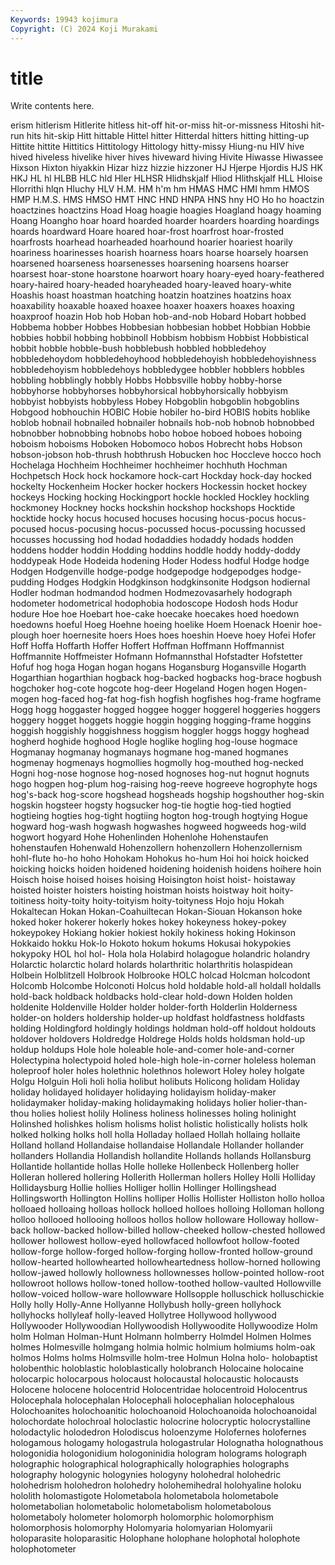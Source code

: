 ```yaml
---
Keywords: 19943 kojimura
Copyright: (C) 2024 Koji Murakami
---
```


# title

Write contents here.



erism hitlerism Hitlerite hitless hit-off hit-or-miss hit-or-missness Hitoshi hit-run
hits hit-skip Hitt hittable Hittel hitter Hitterdal hitters hitting hitting-up
Hittite hittite Hittitics Hittitology Hittology hitty-missy Hiung-nu HIV hive hived
hiveless hivelike hiver hives hiveward hiving Hivite Hiwasse Hiwassee Hixson
Hixton hiyakkin Hizar hizz hizzie hizzoner HJ Hjerpe Hjordis HJS
HK HKJ HL hl HLBB HLC hld Hler HLHSR Hlidhskjalf
Hliod Hlithskjalf HLL Hloise Hlorrithi hlqn Hluchy HLV H.M. HM
h'm hm HMAS HMC HMI hmm HMOS HMP H.M.S. HMS
HMSO HMT HNC HND HNPA HNS hny HO Ho ho
hoactzin hoactzines hoactzins Hoad Hoag hoagie hoagies Hoagland hoagy hoaming
Hoang Hoangho hoar hoard hoarded hoarder hoarders hoarding hoardings hoards
hoardward Hoare hoared hoar-frost hoarfrost hoar-frosted hoarfrosts hoarhead hoarheaded hoarhound
hoarier hoariest hoarily hoariness hoarinesses hoarish hoarness hoars hoarse hoarsely
hoarsen hoarsened hoarseness hoarsenesses hoarsening hoarsens hoarser hoarsest hoar-stone hoarstone
hoarwort hoary hoary-eyed hoary-feathered hoary-haired hoary-headed hoaryheaded hoary-leaved hoary-white Hoashis
hoast hoastman hoatching hoatzin hoatzines hoatzins hoax hoaxability hoaxable hoaxed
hoaxee hoaxer hoaxers hoaxes hoaxing hoaxproof hoazin Hob hob Hoban
hob-and-nob Hobard Hobart hobbed Hobbema hobber Hobbes Hobbesian hobbesian hobbet
Hobbian Hobbie hobbies hobbil hobbing hobbinoll Hobbism hobbism Hobbist Hobbistical
hobbit hobble hobble-bush hobblebush hobbled hobbledehoy hobbledehoydom hobbledehoyhood hobbledehoyish hobbledehoyishness
hobbledehoyism hobbledehoys hobbledygee hobbler hobblers hobbles hobbling hobblingly hobbly Hobbs
Hobbsville hobby hobby-horse hobbyhorse hobbyhorses hobbyhorsical hobbyhorsically hobbyism hobbyist hobbyists
hobbyless Hobey Hobgoblin hobgoblin hobgoblins Hobgood hobhouchin HOBIC Hobie hobiler
ho-bird HOBIS hobits hoblike hoblob hobnail hobnailed hobnailer hobnails hob-nob
hobnob hobnobbed hobnobber hobnobbing hobnobs hobo hoboe hoboed hoboes hoboing
hoboism hoboisms Hoboken Hobomoco hobos Hobrecht hobs Hobson hobson-jobson hob-thrush
hobthrush Hobucken hoc Hoccleve hocco hoch Hochelaga Hochheim Hochheimer hochheimer
hochhuth Hochman Hochpetsch Hock hock hockamore hock-cart Hockday hock-day hocked
hockelty Hockenheim Hocker hocker hockers Hockessin hocket hockey hockeys Hocking
hocking Hockingport hockle hockled Hockley hockling hockmoney Hockney hocks hockshin
hockshop hockshops Hocktide hocktide hocky hocus hocused hocuses hocusing hocus-pocus
hocus-pocused hocus-pocusing hocus-pocussed hocus-pocussing hocussed hocusses hocussing hod hodad hodaddies
hodaddy hodads hodden hoddens hodder hoddin Hodding hoddins hoddle hoddy
hoddy-doddy hoddypeak Hode Hodeida hodening Hoder Hodess hodful Hodge hodge
Hodgen Hodgenville hodge-podge hodgepodge hodgepodges hodge-pudding Hodges Hodgkin Hodgkinson hodgkinsonite
Hodgson hodiernal Hodler hodman hodmandod hodmen Hodmezovasarhely hodograph hodometer hodometrical
hodophobia hodoscope Hodosh hods Hodur hodure Hoe hoe Hoebart hoe-cake
hoecake hoecakes hoed hoedown hoedowns hoeful Hoeg Hoehne hoeing hoelike
Hoem Hoenack Hoenir hoe-plough hoer hoernesite hoers Hoes hoes hoeshin
Hoeve hoey Hofei Hofer Hoff Hoffa Hoffarth Hoffer Hoffert Hoffman
Hoffmann Hoffmannist Hoffmannite Hoffmeister Hofmann Hofmannsthal Hofstadter Hofstetter Hofuf hog
hoga Hogan hogan hogans Hogansburg Hogansville Hogarth Hogarthian hogarthian hogback
hog-backed hogbacks hog-brace hogbush hogchoker hog-cote hogcote hog-deer Hogeland Hogen
hogen Hogen-mogen hog-faced hog-fat hog-fish hogfish hogfishes hog-frame hogframe Hogg
hogg hoggaster hogged hoggee hogger hoggerel hoggeries hoggers hoggery hogget
hoggets hoggie hoggin hogging hogging-frame hoggins hoggish hoggishly hoggishness hoggism
hoggler hoggs hoggy hoghead hogherd hoghide hoghood Hogle hoglike hogling
hog-louse hogmace Hogmanay hogmanay hogmanays hogmane hog-maned hogmanes hogmenay hogmenays
hogmollies hogmolly hog-mouthed hog-necked Hogni hog-nose hognose hog-nosed hognoses hog-nut
hognut hognuts hogo hogpen hog-plum hog-raising hog-reeve hogreeve hogrophyte hogs
hog's-back hog-score hogshead hogsheads hogship hogshouther hog-skin hogskin hogsteer hogsty
hogsucker hog-tie hogtie hog-tied hogtied hogtieing hogties hog-tight hogtiing hogton
hog-trough hogtying Hogue hogward hog-wash hogwash hogwashes hogweed hogweeds hog-wild
hogwort hogyard Hohe Hohenlinden Hohenlohe Hohenstaufen hohenstaufen Hohenwald Hohenzollern hohenzollern
Hohenzollernism hohl-flute ho-ho hoho Hohokam Hohokus ho-hum Hoi hoi hoick
hoicked hoicking hoicks hoiden hoidened hoidening hoidenish hoidens hoihere hoin
Hoisch hoise hoised hoises hoising Hoisington hoist hoist- hoistaway hoisted
hoister hoisters hoisting hoistman hoists hoistway hoit hoity-toitiness hoity-toity hoity-toityism
hoity-toityness Hojo hoju Hokah Hokaltecan Hokan Hokan-Coahuiltecan Hokan-Siouan Hokanson hoke
hoked hoker hokerer hokerly hokes hokey hokeyness hokey-pokey hokeypokey Hokiang
hokier hokiest hokily hokiness hoking Hokinson Hokkaido hokku Hok-lo Hokoto
hokum hokums Hokusai hokypokies hokypoky HOL hol hol- Hola hola
Holabird holagogue holandric holandry Holarctic holarctic holard holards holarthritic holarthritis
holaspidean Holbein Holblitzell Holbrook Holbrooke HOLC holcad Holcman holcodont Holcomb
Holcombe Holconoti Holcus hold holdable hold-all holdall holdalls hold-back holdback
holdbacks hold-clear hold-down Holden holden holdenite Holdenville Holder holder holder-forth
Holderlin Holderness holder-on holders holdership holder-up holdfast holdfastness holdfasts holding
Holdingford holdingly holdings holdman hold-off holdout holdouts holdover holdovers Holdredge
Holdrege Holds holds holdsman hold-up holdup holdups Hole hole holeable
hole-and-comer hole-and-corner Holectypina holectypoid holed hole-high hole-in-corner holeless holeman holeproof
holer holes holethnic holethnos holewort Holey holey holgate Holgu Holguin
Holi holi holia holibut holibuts Holicong holidam Holiday holiday holidayed
holidayer holidaying holidayism holiday-maker holidaymaker holiday-making holidaymaking holidays holier holier-than-thou
holies holiest holily Holiness holiness holinesses holing holinight Holinshed holishkes
holism holisms holist holistic holistically holists holk holked holking holks
holl holla Holladay hollaed Hollah hollaing hollaite Holland holland Hollandaise
hollandaise Hollandale Hollander hollander hollanders Hollandia Hollandish hollandite Hollands hollands
Hollansburg Hollantide hollantide hollas Holle holleke Hollenbeck Hollenberg holler Holleran
hollered hollering Hollerith Hollerman hollers Holley Holli Holliday Hollidaysburg Hollie
hollies Holliger hollin Hollinger Hollingshead Hollingsworth Hollington Hollins holliper Hollis
Hollister Holliston hollo holloa holloaed holloaing holloas hollock holloed holloes
holloing Holloman hollong holloo hollooed hollooing holloos hollos hollow holloware
Holloway hollow-back hollow-backed hollow-billed hollow-cheeked hollow-chested hollowed hollower hollowest hollow-eyed
hollowfaced hollowfoot hollow-footed hollow-forge hollow-forged hollow-forging hollow-fronted hollow-ground hollow-hearted hollowhearted
hollowheartedness hollow-horned hollowing hollow-jawed hollowly hollowness hollownesses hollow-pointed hollow-root hollowroot
hollows hollow-toned hollow-toothed hollow-vaulted Hollowville hollow-voiced hollow-ware hollowware Hollsopple holluschick
holluschickie Holly holly Holly-Anne Hollyanne Hollybush holly-green hollyhock hollyhocks hollyleaf
holly-leaved Hollytree Hollywood hollywood Hollywooder Hollywoodian Hollywoodish Hollywoodite Hollywoodize Holm
holm Holman Holman-Hunt Holmann holmberry Holmdel Holmen Holmes holmes Holmesville
holmgang holmia holmic holmium holmiums holm-oak holmos Holms holms Holmsville
holm-tree Holmun Holna holo- holobaptist holobenthic holoblastic holoblastically holobranch Holocaine
holocaine holocarpic holocarpous holocaust holocaustal holocaustic holocausts Holocene holocene holocentrid
Holocentridae holocentroid Holocentrus Holocephala holocephalan Holocephali holocephalian holocephalous Holochoanites holochoanitic
holochoanoid Holochoanoida holochoanoidal holochordate holochroal holoclastic holocrine holocryptic holocrystalline holodactylic
holodedron Holodiscus holoenzyme Holofernes holofernes hologamous hologamy hologastrula hologastrular Holognatha
holognathous hologonidia hologonidium hologoninidia hologram holograms holograph holographic holographical holographically
holographies holographs holography hologynic hologynies hologyny holohedral holohedric holohedrism holohedron
holohedry holohemihedral holohyaline holoku hololith holomastigote Holometabola holometabola holometabole holometabolian
holometabolic holometabolism holometabolous holometaboly holometer holomorph holomorphic holomorphism holomorphosis holomorphy
Holomyaria holomyarian Holomyarii holoparasite holoparasitic Holophane holophane holophotal holophote holophotometer
